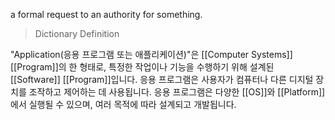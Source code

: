 a formal request to an authority for something.
> Dictionary Definition

"Application(응용 프로그램 또는 애플리케이션)"은 [[Computer Systems]] [[Program]]의 한 형태로, 특정한 작업이나 기능을 수행하기 위해 설계된 [[Software]] [[Program]]입니다. 응용 프로그램은 사용자가 컴퓨터나 다른 디지털 장치를 조작하고 제어하는 데 사용됩니다. 응용 프로그램은 다양한 [[OS]]와 [[Platform]]
에서 실행될 수 있으며, 여러 목적에 따라 설계되고 개발됩니다.